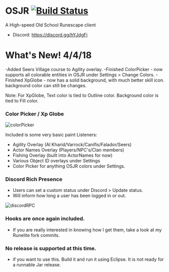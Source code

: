 # OSJR [![Build Status](https://travis-ci.org/zeruth/OSJR.svg?branch=master)](https://travis-ci.org/zeruth/OSJR)
A High-speed Old School Runescape client
- Discord: https://discord.gg/hYJdgFj

# What's New! 4/4/18

-Added Seers Village course to Agility overlay.
-Finished ColorPicker - now supports all colorable entities in OSJR under Settings > Change Colors.
-Finished XpGlobe - now has a solid background, with much better skill icon. background color can still be changes.

Note: For XpGlobe, 
Text color is tied to Outline color.
Background color is tied to Fill color.


### Color Picker / Xp Globe

![colorPicker](https://i.imgur.com/7CPjLUT.png)

Included is some very basic paint Listeners:
- Agility Overlay (Al Kharid/Varrock/Canifis/Falador/Seers)
- Actor Names Overlay (Players/NPC's/Clan members)
- Fishing Overlay (built into ActorNames for now)
- Various Object ID overlays under Settings
- Color Picker for anything OSJR colors under Settings.

### Discord Rich Presence
- Users can set a custom status under Discord > Update status.
- Will inform how long a user has been logged in or out.

![discordRPC](https://i.imgur.com/f4qJYlo.png)

### Hooks are once again included.

- If you are really interested in knowing how I get them, take a look at my Runelite fork commits. 

### No release is supported at this time.
- if you want to use this. Build it and run it using Eclipse. It is not ready for a runnable Jar release.
